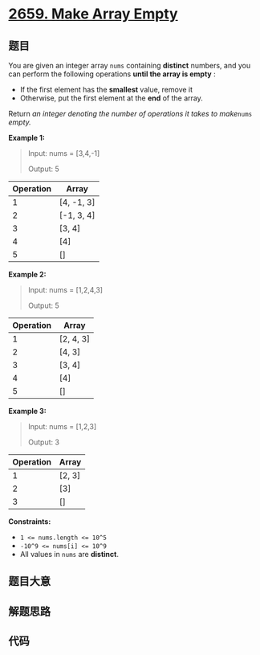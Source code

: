 # [2659. Make Array Empty](https://leetcode.com/problems/make-array-empty/)

## 题目

You are given an integer array `nums` containing **distinct** numbers, and you
can perform the following operations **until the array is empty** :

- If the first element has the **smallest** value, remove it
- Otherwise, put the first element at the **end** of the array.

Return _an integer denoting the number of operations it takes to make_`nums`
_empty._

**Example 1:**

> Input: nums = [3,4,-1]
>
> Output: 5

| Operation | Array      |
| --------- | ---------- |
| 1         | [4, -1, 3] |
| 2         | [-1, 3, 4] |
| 3         | [3, 4]     |
| 4         | [4]        |
| 5         | []         |

**Example 2:**

> Input: nums = [1,2,4,3]
>
> Output: 5

| Operation | Array     |
| --------- | --------- |
| 1         | [2, 4, 3] |
| 2         | [4, 3]    |
| 3         | [3, 4]    |
| 4         | [4]       |
| 5         | []        |

**Example 3:**

> Input: nums = [1,2,3]
>
> Output: 3

| Operation | Array  |
| --------- | ------ |
| 1         | [2, 3] |
| 2         | [3]    |
| 3         | []     |

**Constraints:**

- `1 <= nums.length <= 10^5`
- `-10^9 <= nums[i] <= 10^9`
- All values in `nums` are **distinct**.

## 题目大意

## 解题思路

## 代码

```javascript

```
